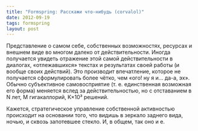 ```yaml
---
title: "Formspring: Расскажи что-нибудь (corvalol)"
date: 2012-09-19
tags: formspring
layout: post
---
```


Представление о самом себе, собственных возможностях, ресурсах и внешнем виде во многом далеко от действительности. Иногда получается увидеть отражение этой самой действительности в диалогах, «отлежавшихся» текстах и результатах своей работы (и вообще своих действий). Это производит впечатление, которое не получается сформулировать более чётко, чем «ого! ну я и... да-а, эх». Обычно субъективное самовосприятие (т. е. единственная возможная его форма) меняется вслед за действительностью, но с отставанием в N лет, M гигакаллорий, K×10³ решений.

Кажется, стратегическое управление собственной активностью происходит на основании того, что видишь в зеркало заднего вида, ночью, и сквозь запотевшее стекло. И, в общем, так оно и е.
